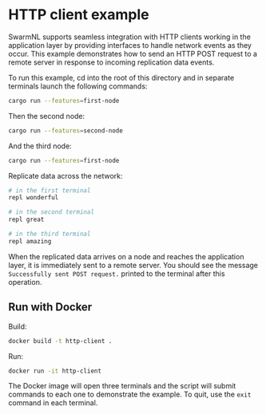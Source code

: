 # HTTP client example

SwarmNL supports seamless integration with HTTP clients working in the application layer by providing interfaces to handle network events as they occur. This example demonstrates how to send an HTTP POST request to a remote server in response to incoming replication data events.

To run this example, cd into the root of this directory and in separate terminals launch the following commands:

```bash
cargo run --features=first-node
```
 
Then the second node:

```bash
cargo run --features=second-node
```

And the third node:

```bash
cargo run --features=first-node
```

Replicate data across the network:

```bash
# in the first terminal
repl wonderful

# in the second terminal
repl great

# in the third terminal
repl amazing
```

When the replicated data arrives on a node and reaches the application layer, it is immediately sent to a remote server.
You should see the message `Successfully sent POST request.` printed to the terminal after this operation.

## Run with Docker

Build:

```bash
docker build -t http-client .
```

Run:

```bash
docker run -it http-client
```

The Docker image will open three terminals and the script will submit commands to each one to demonstrate the example. To quit, use the `exit` command in each terminal.